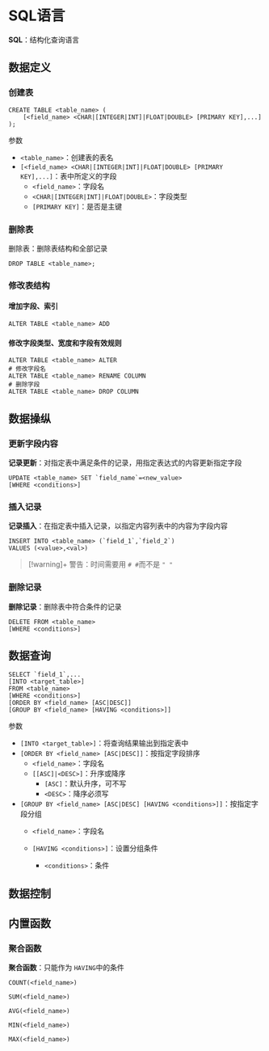 # SQL语言

**SQL**：结构化查询语言


## 数据定义

### 创建表

```MYSQL
CREATE TABLE <table_name> (
	[<field_name> <CHAR|[INTEGER|INT]|FLOAT|DOUBLE> [PRIMARY KEY],...]
);
```
参数
- `<table_name>`：创建表的表名
- `[<field_name> <CHAR|[INTEGER|INT]|FLOAT|DOUBLE> [PRIMARY KEY],...]`：表中所定义的字段
	- `<field_name>`：字段名
	- `<CHAR|[INTEGER|INT]|FLOAT|DOUBLE>`：字段类型
	- `[PRIMARY KEY]`：是否是主键

### 删除表

删除表：删除表结构和全部记录

```MYSQL
DROP TABLE <table_name>;
```

### 修改表结构
#### 增加字段、索引
```MYSQL
ALTER TABLE <table_name> ADD 
```
#### 修改字段类型、宽度和字段有效规则
```MYSQL
ALTER TABLE <table_name> ALTER
# 修改字段名
ALTER TABLE <table_name> RENAME COLUMN
# 删除字段
ALTER TABLE <table_name> DROP COLUMN
```

## 数据操纵

### 更新字段内容

**记录更新**：对指定表中满足条件的记录，用指定表达式的内容更新指定字段

```MYSQL
UPDATE <table_name> SET `field_name`=<new_value>
[WHERE <conditions>]
```

### 插入记录

**记录插入**：在指定表中插入记录，以指定内容列表中的内容为字段内容

```MYSQL
INSERT INTO <table_name> (`field_1`,`field_2`)
VALUES (<value>,<val>)
```


>[!warning]+ 警告：时间需要用 `# #`而不是 `" "`

### 删除记录

**删除记录**：删除表中符合条件的记录

```mysql 
DELETE FROM <table_name>
[WHERE <conditions>]
```

## 数据查询

```MYSQL
SELECT `field_1`,...
[INTO <target_table>]
FROM <table_name>
[WHERE <conditions>]
[ORDER BY <field_name> [ASC|DESC]]
[GROUP BY <field_name> [HAVING <conditions>]]
```

参数
- `[INTO <target_table>]`：将查询结果输出到指定表中
- `[ORDER BY <field_name> [ASC|DESC]]`：按指定字段排序
	- `<field_name>`：字段名
	- `[[ASC]|<DESC>]`：升序或降序
		- `[ASC]`：默认升序，可不写
		- `<DESC>`：降序必须写
- `[GROUP BY <field_name> [ASC|DESC] [HAVING <conditions>]]`：按指定字段分组
	- `<field_name>`：字段名

	- `[HAVING <conditions>]`：设置分组条件
		- `<conditions>`：条件

## 数据控制



## 内置函数

### 聚合函数

**聚合函数**：只能作为 `HAVING`中的条件

```mysql
COUNT(<field_name>)
```

```mysql
SUM(<field_name>)
```

```mysql
AVG(<field_name>)
```

```mysql
MIN(<field_name>)
```

```mysql
MAX(<field_name>)
```
